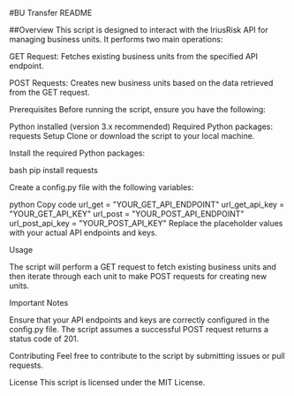#BU Transfer README

##Overview
This script is designed to interact with the IriusRisk API for managing business units. It performs two main operations:

GET Request: Fetches existing business units from the specified API endpoint.

POST Requests: Creates new business units based on the data retrieved from the GET request.

Prerequisites
Before running the script, ensure you have the following:

Python installed (version 3.x recommended)
Required Python packages: requests
Setup
Clone or download the script to your local machine.

Install the required Python packages:

bash
pip install requests

Create a config.py file with the following variables:

python
Copy code
url_get = "YOUR_GET_API_ENDPOINT"
url_get_api_key = "YOUR_GET_API_KEY"
url_post = "YOUR_POST_API_ENDPOINT"
url_post_api_key = "YOUR_POST_API_KEY"
Replace the placeholder values with your actual API endpoints and keys.

Usage

The script will perform a GET request to fetch existing business units and then iterate through each unit to make POST requests for creating new units.

Important Notes

Ensure that your API endpoints and keys are correctly configured in the config.py file.
The script assumes a successful POST request returns a status code of 201.

Contributing
Feel free to contribute to the script by submitting issues or pull requests.

License
This script is licensed under the MIT License.
